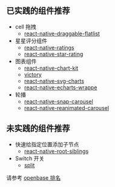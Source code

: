 ## 已实践的组件推荐
+ cell 拖拽
    + [react-native-draggable-flatlist](https://github.com/computerjazz/react-native-draggable-flatlist)
+ 星星评分组件
    + [react-native-ratings](https://github.com/Monte9/react-native-ratings)
    + [react-native-star-rating](https://github.com/djchie/react-native-star-rating)
+ 图表组件
    + [react-native-chart-kit](https://github.com/indiespirit/react-native-chart-kit)
    + [victory](https://github.com/FormidableLabs/victory)
    + [react-native-svg-charts](https://github.com/JesperLekland/react-native-svg-charts)
    + [react-native-echarts-wrappe](https://github.com/tomLadder/react-native-echarts-wrapper)
+ 轮播
    + [react-native-snap-carousel](https://github.com/meliorence/react-native-snap-carousel)
    + [react-native-reanimated-carousel](https://github.com/dohooo/react-native-reanimated-carousel)

## 未实践的组件推荐
+ 快速给指定位置添加子节点
    + [react-native-root-siblings](https://github.com/magicismight/react-native-root-siblings)
+ Switch 开关
    + [split](https://help.split.io/hc/en-us/articles/4406066357901-React-Native-SDK)
    
请参考 [openbase 排名](https://openbase.com/categories/js-react-native)


